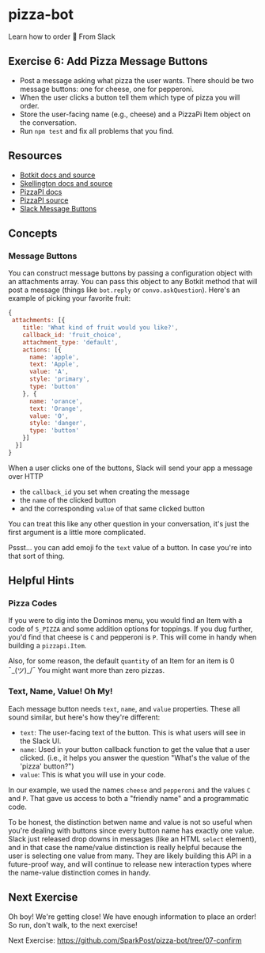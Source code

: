 # pizza-bot
Learn how to order 🍕 From Slack

## Exercise 6: Add Pizza Message Buttons
* Post a message asking what pizza the user wants. There should be two message buttons: one for cheese, one for pepperoni.
* When the user clicks a button tell them which type of pizza you will order.
* Store the user-facing name (e.g., cheese) and a PizzaPi Item object on the conversation.
* Run `npm test` and fix all problems that you find.

## Resources

* [Botkit docs and source](https://github.com/howdyai/botkit)
* [Skellington docs and source](https://github.com/Skellington-Closet/skellington)
* [PizzaPI docs](http://riaevangelist.github.io/node-dominos-pizza-api/)
* [PizzaPI source](http://riaevangelist.github.io/node-dominos-pizza-api)
* [Slack Message Buttons](https://api.slack.com/docs/message-buttons)

## Concepts

### Message Buttons

You can construct message buttons by passing a configuration object with an attachments array. You can pass this object to any Botkit method that will post a message (things like `bot.reply` or `convo.askQuestion`). Here's an example of picking your favorite fruit:

```js
{
 attachments: [{
    title: 'What kind of fruit would you like?',
    callback_id: 'fruit_choice',
    attachment_type: 'default',
    actions: [{
      name: 'apple',
      text: 'Apple',
      value: 'A',
      style: 'primary',
      type: 'button'
    }, {
      name: 'orance',
      text: 'Orange',
      value: 'O',
      style: 'danger',
      type: 'button'
    }]
  }]
}
```

When a user clicks one of the buttons, Slack will send your app a message over HTTP

* the `callback_id` you set when creating the message
* the `name` of the clicked button
* and the corresponding `value` of that same clicked button

You can treat this like any other question in your conversation, it's just the first argument is a little more complicated.

Pssst... you can add emoji fo the `text` value of a button. In case you're into that sort of thing.

## Helpful Hints

### Pizza Codes

If you were to dig into the Dominos menu, you would find an Item with a code of `S_PIZZA` and some addition options for toppings. If you dug further, you'd find that cheese is `C` and pepperoni is `P`. This will come in handy when building a `pizzapi.Item`.

Also, for some reason, the default `quantity` of an Item for an item is 0 ¯\_(ツ)_/¯ You might want more than zero pizzas.

### Text, Name, Value! Oh My!

Each message button needs `text`, `name`, and `value` properties. These all sound similar, but here's how they're different:

* `text`: The user-facing text of the button. This is what users will see in the Slack UI.
* `name`: Used in your button callback function to get the value that a user clicked. (i.e., it helps you answer the question "What's the value of the 'pizza' button?")
* `value`: This is what you will use in your code.

In our example, we used the names `cheese` and `pepperoni` and the values `C` and `P`. That gave us access to both a "friendly name" and a programmatic code.

To be honest, the distinction betwen name and value is not so useful when you're dealing with buttons since every button name has exactly one value. Slack just released drop downs in messages (like an HTML `select` element), and in that case the name/value distinction is really helpful because the user is selecting one value from many. They are likely building this API in a future-proof way, and will continue to release new interaction types where the name-value distinction comes in handy.

## Next Exercise

Oh boy! We're getting close! We have enough information to place an order! So run, don't walk, to the next exercise!

Next Exercise: https://github.com/SparkPost/pizza-bot/tree/07-confirm
